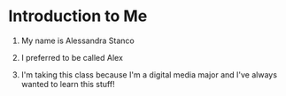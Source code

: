 # Introduction to Me

1. My name is Alessandra Stanco

1. I preferred to be called Alex

1. I'm taking this class because I'm a digital media major and I've always wanted to learn this stuff!
